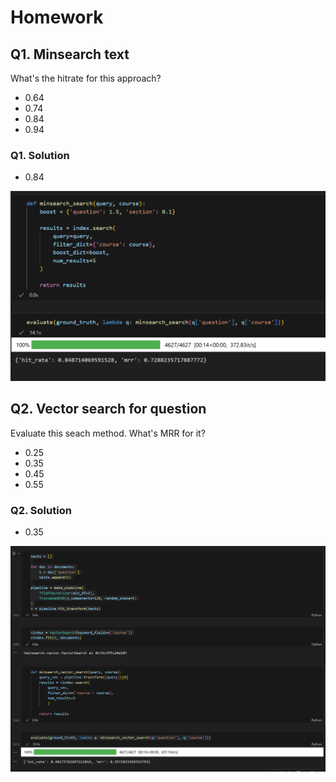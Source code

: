 # Homework

## Q1. Minsearch text

What's the hitrate for this approach?

* 0.64
* 0.74
* 0.84
* 0.94

### Q1. Solution

* 0.84

![alt text](image.png)

## Q2. Vector search for question

Evaluate this seach method. What's MRR for it?

- 0.25
- 0.35
- 0.45
- 0.55

### Q2. Solution

- 0.35

![alt text](image-1.png)


